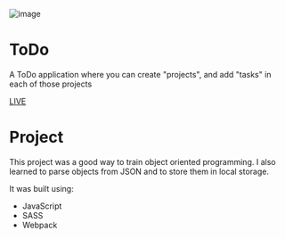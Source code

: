 ![image](https://user-images.githubusercontent.com/95282692/152171190-9223cc97-8190-4a77-9c1f-1f74b1524606.png)


# ToDo
A ToDo application where you can create "projects", and add "tasks" in each of those projects

[LIVE](https://Seb-GRAF.github.io/todo)

# Project

This project was a good way to train object oriented programming. I also learned to parse objects from JSON and to store them in local storage.

It was built using:

- JavaScript
- SASS
- Webpack
